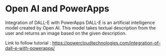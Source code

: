 # Open AI and PowerApps

Integration of DALL-E with PowerApps
DALL-E is an artificial intelligence model created by Open AI. This model takes textual description from the user and returns an image based on the given description.

Link to follow tutorial : https://powercloudtechnologies.com/integration-of-dall-e-with-powerapps/
